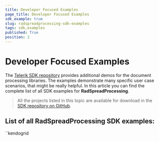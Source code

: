 ```yaml
---
title: Developer Focused Examples
page_title: Developer Focused Examples
sdk_example: true
slug: radspreadprocessing-sdk-examples
tags: sdk,examples
published: True
position: 2
---
```


# Developer Focused Examples

The [Telerik SDK repository](https://github.com/telerik/document-processing-sdk/tree/master/) provides additional demos for the document processing libraries. The examples demonstrate many specific user case scenarios, that might be really helpful. In this article you can find the complete list of all SDK examples for __RadSpreadProcessing__.

>All the projects listed in this topic are available for download in the <a href="https://github.com/telerik/document-processing-sdk/tree/master/SpreadProcessing" target="_blank">SDK repository on GitHub</a>. 

## List of all RadSpreadProcessing SDK examples:
``kendogrid